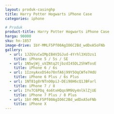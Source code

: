 ```yaml
---
layout: produk-casinghp
title: Harry Potter Hogwarts iPhone Case
categories: iphone

# Produk
product-title: Harry Potter Hogwarts iPhone Case
harga: 90000
sku: hn-1857
image-drive: 1bY-MMLF5Pf00AgIO6C2Bd_wdDxA5oFNb
gallery:
  - url: 1JZGVuCwIMpIB4VIGJud-4Yrhl3XU3zs1
    title: iPhone 5 / 5s / SE
  - url: 1N5wjWj_uVZNtq2tjbzdI45DL2ShWTosE
    title: iPhone 6 / 6s
  - url: 1IznyAxxDS4o78nfA6j99Y5OqCWfe7HdU
    title: iPhone 6 Plus / 6s Plus
  - url: 1NT81g8rNTnO0piJ-DEi98H6cQ1JBFarl
    title: iPhone 7 / 8
  - url: 1Yv7C6POq_4o6txHQqs9M9Uy4nlklZjUE
    title: iPhone 7 Plus / 8 Plus
  - url: 1bY-MMLF5Pf00AgIO6C2Bd_wdDxA5oFNb
    title: iPhone X
---
```


